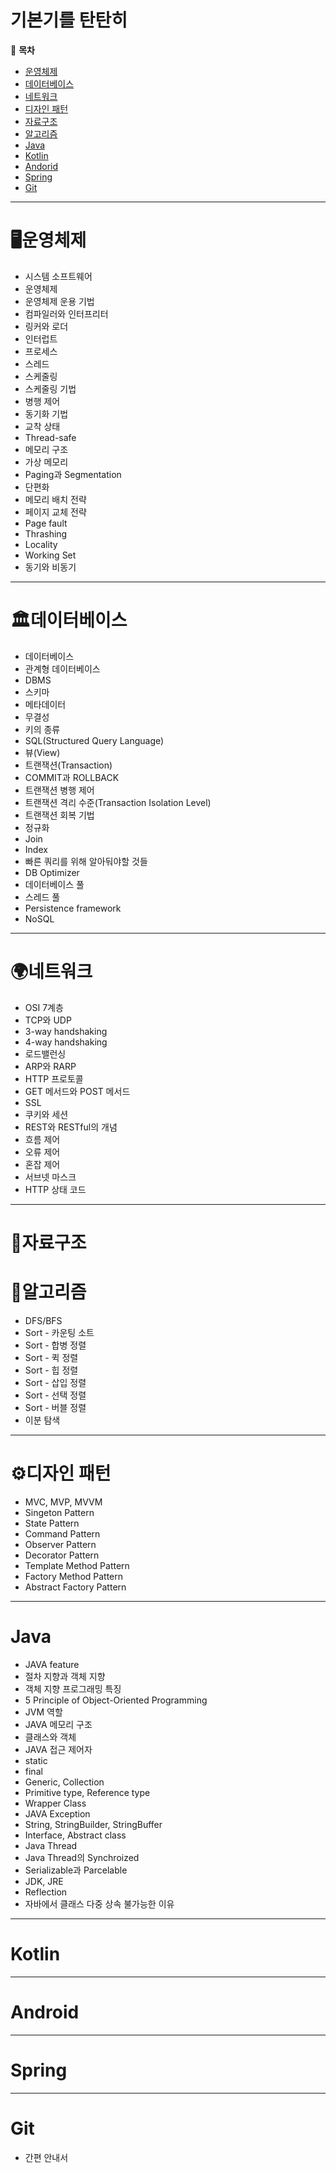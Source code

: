 # 기본기를 탄탄히
📄 **목차**

- [운영체제](https://github.com/rxjw95/Knowledge/blob/master/Computer_Science/%EC%9A%B4%EC%98%81%EC%B2%B4%EC%A0%9C.md)
- [데이터베이스](https://github.com/rxjw95/Knowledge/blob/master/Computer_Science/%EB%8D%B0%EC%9D%B4%ED%84%B0%EB%B2%A0%EC%9D%B4%EC%8A%A4.md)
- [네트워크](https://github.com/rxjw95/Knowledge/blob/master/Computer_Science/%EB%84%A4%ED%8A%B8%EC%9B%8C%ED%81%AC.md)
- [디자인 패턴](https://github.com/rxjw95/Knowledge/blob/master/Computer_Science/%EB%94%94%EC%9E%90%EC%9D%B8%20%ED%8C%A8%ED%84%B4.md)
- [자료구조]()
- [알고리즘]()
- [Java](https://github.com/rxjw95/Knowledge/blob/master/Language/Java.md)
- [Kotlin](https://github.com/rxjw95/Knowledge/blob/master/Language/Kotlin.md)
- [Andorid](https://github.com/rxjw95/Knowledge/blob/master/Dev/Andorid.md)
- [Spring](https://github.com/rxjw95/Knowledge/blob/master/Dev/Spring.md)
- [Git](https://github.com/rxjw95/Knowledge/blob/master/git%20%EC%A0%95%EB%A6%AC.md)



---



# 🖥운영체제

- 시스템 소프트웨어
- 운영체제
- 운영체제 운용 기법
- 컴파일러와 인터프리터
- 링커와 로더
- 인터럽트
- 프로세스
- 스레드
- 스케줄링
- 스케줄링 기법
- 병행 제어
- 동기화 기법
- 교착 상태
- Thread-safe
- 메모리 구조
- 가상 메모리
- Paging과 Segmentation
- 단편화
- 메모리 배치 전략
- 페이지 교체 전략
- Page fault
- Thrashing
- Locality
- Working Set
- 동기와 비동기

---



# 🏛데이터베이스

- 데이터베이스
- 관계형 데이터베이스
- DBMS
- 스키마
- 메타데이터
- 무결성
- 키의 종류
- SQL(Structured Query Language)
- 뷰(View)
- 트랜잭션(Transaction)
- COMMIT과 ROLLBACK
- 트랜잭션 병행 제어
- 트랜잭션 격리 수준(Transaction Isolation Level)
- 트랜잭션 회복 기법
- 정규화
- Join
- Index
- 빠른 쿼리를 위해 알아둬야할 것들
- DB Optimizer
- 데이터베이스 풀
- 스레드 풀
- Persistence framework
- NoSQL



---



# 🌍네트워크

- OSI 7계층
- TCP와 UDP
- 3-way handshaking
- 4-way handshaking
- 로드밸런싱
- ARP와 RARP
- HTTP 프로토콜
- GET 메서드와 POST 메서드
- SSL
- 쿠키와 세션
- REST와 RESTful의 개념
- 흐름 제어
- 오류 제어
- 혼잡 제어
- 서브넷 마스크
- HTTP 상태 코드





---



# 🧩자료구조





# 🎉알고리즘

- DFS/BFS
- Sort - 카운팅 소트
- Sort - 합병 정렬
- Sort - 퀵 정렬
- Sort - 힙 정렬
- Sort - 삽입 정렬
- Sort - 선택 정렬
- Sort - 버블 정렬
- 이분 탐색



---



# ⚙디자인 패턴

- MVC, MVP, MVVM
- Singeton Pattern
- State Pattern
- Command Pattern
- Observer Pattern
- Decorator Pattern
- Template Method Pattern
- Factory Method Pattern
- Abstract Factory Pattern





---



# Java

- JAVA feature
- 절차 지향과 객체 지향
- 객체 지향 프로그래밍 특징
- 5 Principle of Object-Oriented Programming
- JVM 역할
- JAVA 메모리 구조
- 클래스와 객체
- JAVA 접근 제어자
- static
- final
- Generic, Collection
- Primitive type, Reference type
- Wrapper Class
- JAVA Exception
- String, StringBuilder, StringBuffer
- Interface, Abstract class
- Java Thread
- Java Thread의 Synchroized
- Serializable과 Parcelable
- JDK, JRE
- Reflection
- 자바에서 클래스 다중 상속 불가능한 이유





---



# Kotlin





---



# Android





---



# Spring





---

# Git

- 간편 안내서